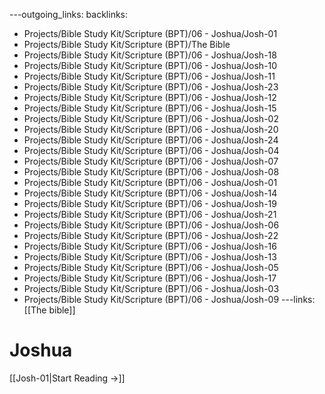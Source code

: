 ---outgoing_links:
backlinks:
  - Projects/Bible Study Kit/Scripture (BPT)/06 - Joshua/Josh-01
  - Projects/Bible Study Kit/Scripture (BPT)/The Bible
  - Projects/Bible Study Kit/Scripture (BPT)/06 - Joshua/Josh-18
  - Projects/Bible Study Kit/Scripture (BPT)/06 - Joshua/Josh-10
  - Projects/Bible Study Kit/Scripture (BPT)/06 - Joshua/Josh-11
  - Projects/Bible Study Kit/Scripture (BPT)/06 - Joshua/Josh-23
  - Projects/Bible Study Kit/Scripture (BPT)/06 - Joshua/Josh-12
  - Projects/Bible Study Kit/Scripture (BPT)/06 - Joshua/Josh-15
  - Projects/Bible Study Kit/Scripture (BPT)/06 - Joshua/Josh-02
  - Projects/Bible Study Kit/Scripture (BPT)/06 - Joshua/Josh-20
  - Projects/Bible Study Kit/Scripture (BPT)/06 - Joshua/Josh-24
  - Projects/Bible Study Kit/Scripture (BPT)/06 - Joshua/Josh-04
  - Projects/Bible Study Kit/Scripture (BPT)/06 - Joshua/Josh-07
  - Projects/Bible Study Kit/Scripture (BPT)/06 - Joshua/Josh-08
  - Projects/Bible Study Kit/Scripture (BPT)/06 - Joshua/Josh-01
  - Projects/Bible Study Kit/Scripture (BPT)/06 - Joshua/Josh-14
  - Projects/Bible Study Kit/Scripture (BPT)/06 - Joshua/Josh-19
  - Projects/Bible Study Kit/Scripture (BPT)/06 - Joshua/Josh-21
  - Projects/Bible Study Kit/Scripture (BPT)/06 - Joshua/Josh-06
  - Projects/Bible Study Kit/Scripture (BPT)/06 - Joshua/Josh-22
  - Projects/Bible Study Kit/Scripture (BPT)/06 - Joshua/Josh-16
  - Projects/Bible Study Kit/Scripture (BPT)/06 - Joshua/Josh-13
  - Projects/Bible Study Kit/Scripture (BPT)/06 - Joshua/Josh-05
  - Projects/Bible Study Kit/Scripture (BPT)/06 - Joshua/Josh-17
  - Projects/Bible Study Kit/Scripture (BPT)/06 - Joshua/Josh-03
  - Projects/Bible Study Kit/Scripture (BPT)/06 - Joshua/Josh-09
---links: [[The bible]]
# Joshua

[[Josh-01|Start Reading →]]
